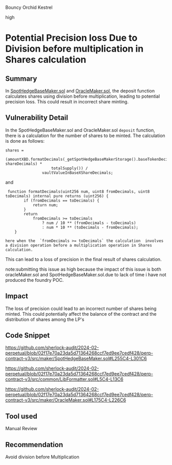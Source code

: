 Bouncy Orchid Kestrel

high

# Potential Precision loss Due to Division before multiplication in Shares calculation

## Summary
In [SpotHedgeBaseMaker.sol](https://github.com/sherlock-audit/2024-02-perpetual/blob/02f17e70a23da5d71364268ccf7ed9ee7cedf428/perp-contract-v3/src/maker/SpotHedgeBaseMaker.sol#L255C4-L301C6) and [OracleMaker.sol](https://github.com/sherlock-audit/2024-02-perpetual/blob/02f17e70a23da5d71364268ccf7ed9ee7cedf428/perp-contract-v3/src/maker/OracleMaker.sol#L175C5-L226C6), the deposit function calculates shares using division before multiplication, leading to potential precision loss. This could result in incorrect share minting.


## Vulnerability Detail
In the SpotHedgeBaseMaker.sol and OracleMaker.sol `deposit` function, there is a calculation for the number of shares to be minted.
The calculation is done as follows:
```solidity
shares =
                (amountXBD.formatDecimals(_getSpotHedgeBaseMakerStorage().baseTokenDecimals, shareDecimals) *
                    totalSupply()) /
                vaultValueInBaseXShareDecimals;
```
and 
```solidity
 function formatDecimals(uint256 num, uint8 fromDecimals, uint8 toDecimals) internal pure returns (uint256) {
        if (fromDecimals == toDecimals) {
            return num;
        }
        return
            fromDecimals >= toDecimals
                ? num / 10 ** (fromDecimals - toDecimals)
                : num * 10 ** (toDecimals - fromDecimals);
    }
```
	here when the  `fromDecimals >= toDecimals` the calculation  involves a division operation before a multiplication operation in Shares calculation.
This can lead to a loss of precision in the final result of shares calculation.

note:submitting this issue as high because the impact of this issue is both oracleMaker.sol and SpotHedgeBaseMaker.sol.due to lack of time i have not produced the foundry POC.

## Impact
The loss of precision could lead to an incorrect number of shares being minted. This could potentially affect the balance of the contract and the distribution of shares among the LP's

## Code Snippet
https://github.com/sherlock-audit/2024-02-perpetual/blob/02f17e70a23da5d71364268ccf7ed9ee7cedf428/perp-contract-v3/src/maker/SpotHedgeBaseMaker.sol#L255C4-L301C6

https://github.com/sherlock-audit/2024-02-perpetual/blob/02f17e70a23da5d71364268ccf7ed9ee7cedf428/perp-contract-v3/src/common/LibFormatter.sol#L5C4-L13C6

https://github.com/sherlock-audit/2024-02-perpetual/blob/02f17e70a23da5d71364268ccf7ed9ee7cedf428/perp-contract-v3/src/maker/OracleMaker.sol#L175C4-L226C6
## Tool used

Manual Review

## Recommendation
Avoid division before Multiplication